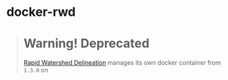 # docker-rwd

> # Warning! Deprecated
> [Rapid Watershed Delineation](https://github.com/WikiWatershed/rapid-watershed-delineation/) manages its own docker container from `1.3.0` on
